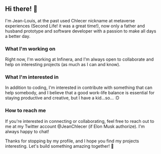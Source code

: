 ## Hi there! 👋

I'm Jean-Louis, at the past used Chlecer nickname at metaverse experiences (Second Life! it was a great time!), now only a father and husband prototype and software developer with a passion to make all days a better day.

### What I'm working on

Right now, I'm working at Infinera, and I'm always open to collaborate and help on interesting projects (as much as I can and know).

### What I'm interested in

In addition to coding, I'm interested in contribute with something that can help somebody, and I believe that a good work-life balance is essential for staying productive and creative, but I have a kid...so... :D

### How to reach me

If you're interested in connecting or collaborating, feel free to reach out to me at my Twitter account @JeanChlecer (if Elon Musk authorize). I'm always happy to chat!

Thanks for stopping by my profile, and I hope you find my projects interesting. Let's build something amazing together! 🚀
